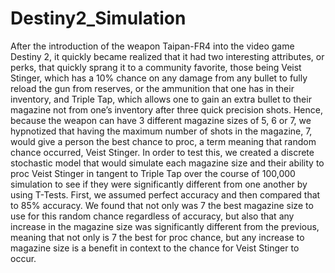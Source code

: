 # Destiny2_Simulation
After the introduction of the weapon Taipan-FR4 into the video game Destiny 2, it quickly became realized that it had two interesting attributes, or perks, that quickly sprang it to a community favorite, those being Veist Stinger, which has a 10% chance on any damage from any bullet to fully reload the gun from reserves, or the ammunition that one has in their inventory, and Triple Tap, which allows one to gain an extra bullet to their magazine not from one’s inventory after three quick precision shots. Hence, because the weapon can have 3 different magazine sizes of 5, 6 or 7, we hypnotized that having the maximum number of shots in the magazine, 7, would give a person the best chance to proc, a term meaning that random chance occurred, Veist Stinger. In order to test this, we created a discrete stochastic model that would simulate each magazine size and their ability to proc Veist Stinger in tangent to Triple Tap over the course of 100,000 simulation to see if they were significantly different from one another by using T-Tests. First, we assumed perfect accuracy and then compared that to 85% accuracy. We found that not only was 7 the best magazine size to use for this random chance regardless of accuracy, but also that any increase in the magazine size was significantly different from the previous, meaning that not only is 7 the best for proc chance, but any increase to magazine size is a benefit in context to the chance for Veist Stinger to occur. 

